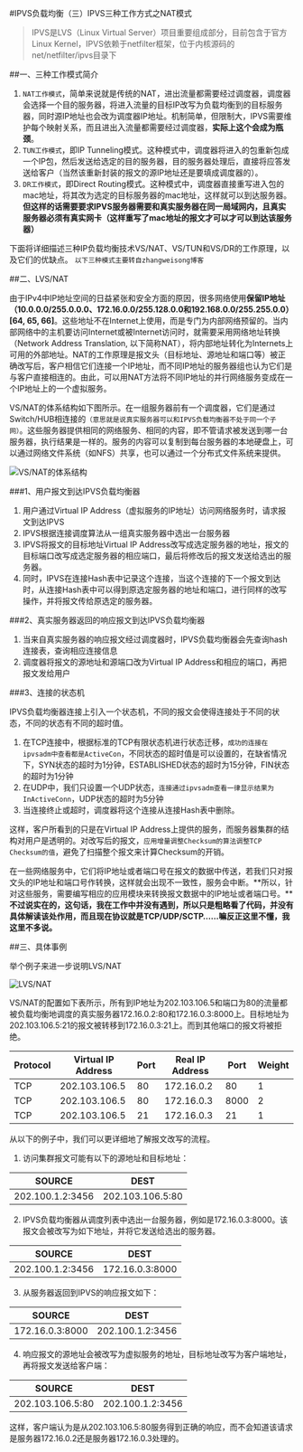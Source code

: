#IPVS负载均衡（三）IPVS三种工作方式之NAT模式

> IPVS是LVS（Linux Virtual Server）项目重要组成部分，目前包含于官方Linux Kernel，IPVS依赖于netfilter框架，位于内核源码的net/netfilter/ipvs目录下

##一、三种工作模式简介

1. `NAT工作模式`，简单来说就是传统的NAT，进出流量都需要经过调度器，调度器会选择一个目的服务器，将进入流量的目标IP改写为负载均衡到的目标服务器，同时源IP地址也会改为调度器IP地址。机制简单，但限制大，IPVS需要维护每个映射关系，而且进出入流量都需要经过调度器，**实际上这个会成为瓶颈**。
2. `TUN工作模式`，即IP Tunneling模式。这种模式中，调度器将进入的包重新包成一个IP包，然后发送给选定的目的服务器，目的服务器处理后，直接将应答发送给客户（当然该重新封装的报文的源IP地址还是要填成调度器的）。
3. `DR工作模式`，即Direct Routing模式。这种模式中，调度器直接重写进入包的mac地址，将其改为选定的目标服务器的mac地址，这样就可以到达服务器。**但这样的话需要要求IPVS服务器需要和真实服务器在同一局域网内，且真实服务器必须有真实网卡（这样重写了mac地址的报文才可以才可以到达该服务器）**

下面将详细描述三种IP负载均衡技术VS/NAT、VS/TUN和VS/DR的工作原理，以及它们的优缺点。
`以下三种模式主要转自zhangweisong博客`

##二、LVS/NAT

由于IPv4中IP地址空间的日益紧张和安全方面的原因，很多网络使用**保留IP地址（10.0.0.0/255.0.0.0、172.16.0.0/255.128.0.0和192.168.0.0/255.255.0.0）[64, 65, 66]**。这些地址不在Internet上使用，而是专门为内部网络预留的。当内部网络中的主机要访问Internet或被Internet访问时，就需要采用网络地址转换（Network Address Translation, 以下简称NAT），将内部地址转化为Internets上可用的外部地址。NAT的工作原理是报文头（目标地址、源地址和端口等）被正确改写后，客户相信它们连接一个IP地址，而不同IP地址的服务器组也认为它们是与客户直接相连的。由此，可以用NAT方法将不同IP地址的并行网络服务变成在一个IP地址上的一个虚拟服务。

VS/NAT的体系结构如下图所示。在一组服务器前有一个调度器，它们是通过Switch/HUB相连接的`（意思就是说真实服务器可以和IPVS负载均衡器不处于同一个子网）`。这些服务器提供相同的网络服务、相同的内容，即不管请求被发送到哪一台服务器，执行结果是一样的。服务的内容可以复制到每台服务器的本地硬盘上，可以通过网络文件系统（如NFS）共享，也可以通过一个分布式文件系统来提供。

![VS/NAT的体系结构](http://zh.linuxvirtualserver.org/files/vs-nat.jpg)

###1、用户报文到达IPVS负载均衡器

1. 用户通过Virtual IP Address（虚拟服务的IP地址）访问网络服务时，请求报文到达IPVS
2. IPVS根据连接调度算法从一组真实服务器中选出一台服务器
3. IPVS将报文的目标地址Virtual IP Address改写成选定服务器的地址，报文的目标端口改写成选定服务器的相应端口，最后将修改后的报文发送给选出的服务器。
4. 同时，IPVS在连接Hash表中记录这个连接，当这个连接的下一个报文到达时，从连接Hash表中可以得到原选定服务器的地址和端口，进行同样的改写操作，并将报文传给原选定的服务器。

###2、真实服务器返回的响应报文到达IPVS负载均衡器
1. 当来自真实服务器的响应报文经过调度器时，IPVS负载均衡器会先查询hash连接表，查询相应连接信息
2. 调度器将报文的源地址和源端口改为Virtual IP Address和相应的端口，再把报文发给用户

###3、连接的状态机

IPVS负载均衡器连接上引入一个状态机，不同的报文会使得连接处于不同的状态，不同的状态有不同的超时值。

1. 在TCP连接中，根据标准的TCP有限状态机进行状态迁移，`成功的连接在ipvsadm中查看都是ActiveCon`，不同状态的超时值是可以设置的，在缺省情况下，SYN状态的超时为1分钟，ESTABLISHED状态的超时为15分钟，FIN状态的超时为1分钟
2. 在UDP中，我们只设置一个UDP状态，`连接通过ipvsadm查看一律显示结果为InActiveConn`，UDP状态的超时为5分钟
3. 当连接终止或超时，调度器将这个连接从连接Hash表中删除。

这样，客户所看到的只是在Virtual IP Address上提供的服务，而服务器集群的结构对用户是透明的。对改写后的报文，`应用增量调整Checksum的算法调整TCP Checksum的值`，避免了扫描整个报文来计算Checksum的开销。

在一些网络服务中，它们将IP地址或者端口号在报文的数据中传送，若我们只对报文头的IP地址和端口号作转换，这样就会出现不一致性，服务会中断。**所以，针对这些服务，需要编写相应的应用模块来转换报文数据中的IP地址或者端口号。****不过说实在的，这句话，我在工作中并没有遇到，所以只是粗略看了代码，并没有具体解读该处作用，而且现在协议就是TCP/UDP/SCTP……嘛反正这里不懂，我这里不多说。**

##三、具体事例

举个例子来进一步说明LVS/NAT

![LVS/NAT](http://zh.linuxvirtualserver.org/files/vs-nat-example.jpg)

VS/NAT的配置如下表所示，所有到IP地址为202.103.106.5和端口为80的流量都被负载均衡地调度的真实服务器172.16.0.2:80和172.16.0.3:8000上。目标地址为202.103.106.5:21的报文被转移到172.16.0.3:21上。而到其他端口的报文将被拒绝。


|Protocol	|Virtual IP Address	|Port	|Real IP Address|Port|Weight|
|---|---|---|---|---|---|
|TCP	|202.103.106.5	|80	|172.16.0.2	|80	|1|
|TCP|202.103.106.5|80|172.16.0.3	|8000	|2|
|TCP|	202.103.106.5|21|172.16.0.3|21|1|

从以下的例子中，我们可以更详细地了解报文改写的流程。

1. 访问集群报文可能有以下的源地址和目标地址：

|SOURCE	|DEST|
|---|---|
|202.100.1.2:3456	|202.103.106.5:80|

2. IPVS负载均衡器从调度列表中选出一台服务器，例如是172.16.0.3:8000。该报文会被改写为如下地址，并将它发送给选出的服务器。

|SOURCE	|DEST|
|---|---|
|202.100.1.2:3456	|	172.16.0.3:8000|

3. 从服务器返回到IPVS的响应报文如下：

|SOURCE	|DEST|
|---|---|
|	172.16.0.3:8000	|	202.100.1.2:3456|

4. 响应报文的源地址会被改写为虚拟服务的地址，目标地址改写为客户端地址，再将报文发送给客户端：

|SOURCE	|DEST|
|---|---|
|	202.103.106.5:80	|	202.100.1.2:3456|

这样，客户端认为是从202.103.106.5:80服务得到正确的响应，而不会知道该请求是服务器172.16.0.2还是服务器172.16.0.3处理的。


